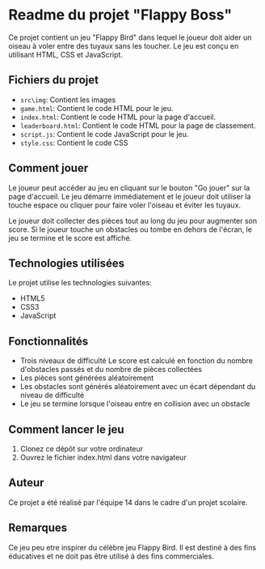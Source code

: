 # Readme du projet "Flappy Boss"

Ce projet contient un jeu "Flappy Bird" dans lequel le joueur doit aider un oiseau à voler entre des tuyaux sans les toucher. Le jeu est conçu en utilisant HTML, CSS et JavaScript.

## Fichiers du projet
- `src\img`: Contient les images 
- `game.html`: Contient le code HTML pour le jeu.
- `index.html`: Contient le code HTML pour la page d'accueil.
- `leaderboard.html`: Contient le code HTML pour la page de classement.
- `script.js`: Contient le code JavaScript pour le jeu.
- `style.css`: Contient le code CSS

## Comment jouer

Le joueur peut accéder au jeu en cliquant sur le bouton "Go jouer" sur la page d'accueil. Le jeu démarre immédiatement et le joueur doit utiliser la touche espace ou cliquer pour faire voler l'oiseau et éviter les tuyaux.

Le joueur doit collecter des pièces tout au long du jeu pour augmenter son score. Si le joueur touche un obstacles ou tombe en dehors de l'écran, le jeu se termine et le score est affiché.

## Technologies utilisées

Le projet utilise les technologies suivantes:

- HTML5
- CSS3
- JavaScript

## Fonctionnalités
- Trois niveaux de difficulté
Le score est calculé en fonction du nombre d'obstacles passés et du nombre de pièces collectées
- Les pièces sont générées aléatoirement
- Les obstacles sont générés aléatoirement avec un écart dépendant du niveau de difficulté
- Le jeu se termine lorsque l'oiseau entre en collision avec un obstacle

## Comment lancer le jeu

1. Clonez ce dépôt sur votre ordinateur
2. Ouvrez le fichier index.html dans votre navigateur

## Auteur

Ce projet a été réalisé par l'équipe 14  dans le cadre d'un projet scolaire.

## Remarques

Ce jeu peu etre inspirer du célèbre jeu Flappy Bird. Il est destiné à des fins éducatives et ne doit pas être utilisé à des fins commerciales.



